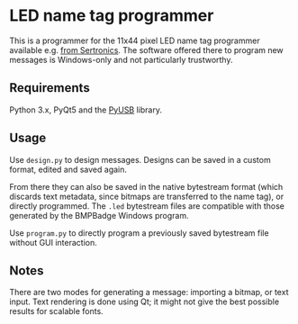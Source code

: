 # LED name tag programmer

This is a programmer for the 11x44 pixel LED name tag programmer available
e.g. [from Sertronics](https://www.sertronics-shop.de/computer/pc-peripheriegeraete/usb-gadgets/led-name-tag-11x44-pixel-usb).
The software offered there to program new messages is Windows-only and not
particularly trustworthy.

## Requirements

Python 3.x, PyQt5 and the [PyUSB](https://pypi.org/project/pyusb/) library.

## Usage

Use `design.py` to design messages.  Designs can be saved in a custom format,
edited and saved again.

From there they can also be saved in the native bytestream format (which
discards text metadata, since bitmaps are transferred to the name tag), or
directly programmed.  The `.led` bytestream files are compatible with those
generated by the BMPBadge Windows program.

Use `program.py` to directly program a previously saved bytestream file
without GUI interaction.

## Notes

There are two modes for generating a message: importing a bitmap, or text input.
Text rendering is done using Qt; it might not give the best possible results
for scalable fonts.
